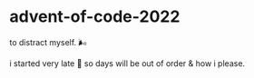 # advent-of-code-2022
to distract myself. 🌬️

i started very late 😬 so days will be out of order & how i please.

